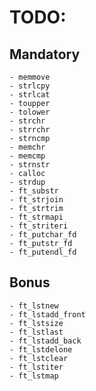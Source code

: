 # TODO:
## Mandatory
	- memmove
	- strlcpy
	- strlcat
	- toupper
	- tolower
	- strchr
	- strrchr
	- strncmp
	- memchr
	- memcmp
	- strnstr
	- calloc
	- strdup
	- ft_substr
	- ft_strjoin
	- ft_strtrim
	- ft_strmapi
	- ft_striteri
	- ft_putchar_fd
	- ft_putstr_fd
	- ft_putendl_fd
## Bonus
	- ft_lstnew
	- ft_lstadd_front
	- ft_lstsize
	- ft_lstlast
	- ft_lstadd_back
	- ft_lstdelone
	- ft_lstclear
	- ft_lstiter
	- ft_lstmap